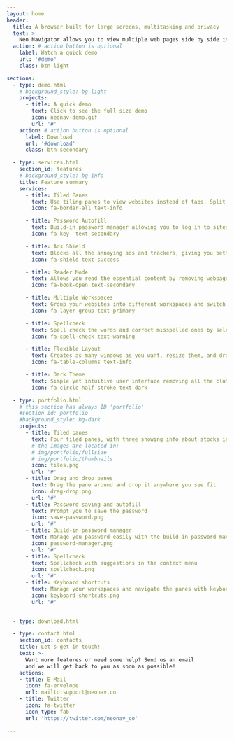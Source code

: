 ```yaml
---
layout: home
header:
  title: A browser built for large screens, multitasking and privacy
  text: >
    Neo Navigator allows you to view multiple web pages side by side in one window and multitask easily, it has build-in password manager, ads blocker, multi-workspace support, spellchecker and (a lot) more.
  action: # action button is optional
    label: Watch a quick demo
    url: '#demo'
    class: btn-light

sections:
  - type: demo.html
    # background_style: bg-light
    projects:
      - title: A quick demo
        text: Click to see the full size demo
        icon: neonav-demo.gif
        url: '#'
    action: # action button is optional
      label: Download
      url: '#download'
      class: btn-secondary

  - type: services.html
    section_id: features
    # background_style: bg-info
    title: Feature summary
    services:
      - title: Tiled Panes
        text: Use tiling panes to view websites instead of tabs. Split them vertically and horizontally with one click
        icon: fa-border-all text-info

      - title: Password Autofill
        text: Build-in password manager allowing you to log in to sites and fill forms securely and easily. Rest assured that you passwords are encrypted and stored on your device only
        icon: fa-key  text-secondary

      - title: Ads Shield
        text: Blocks all the annoying ads and trackers, giving you better privacy.
        icon: fa-shield text-success

      - title: Reader Mode
        text: Allows you read the essential content by removing webpage cluster e.g. graphics, banners and other superfluous elements
        icon: fa-book-open text-secondary

      - title: Multiple Workspaces
        text: Group your websites into different workspaces and switch the context from the sidebar.
        icon: fa-layer-group text-primary

      - title: Spellcheck
        text: Spell check the words and correct misspelled ones by selecting the suggestions in the context menu.
        icon: fa-spell-check text-warning

      - title: Flexible Layout
        text: Creates as many windows as you want, resize them, and drag and drop them around to create the layout you prefer in your workspaces
        icon: fa-table-columns text-info

      - title: Dark Theme 
        text: Simple yet intuitive user interface removing all the clutter for you, with one click to toggle between light and dark them.
        icon: fa-circle-half-stroke text-dark

  - type: portfolio.html
    # this section has always ID 'portfolio'
    #section_id: portfolio
    #background_style: bg-dark
    projects:
      - title: Tiled panes
        text: Four tiled panes, with three showing info about stocks information and one taking notes
        # the images are located in:
        # img/portfolio/fullsize
        # img/portfolio/thumbnails
        icon: tiles.png
        url: '#'
      - title: Drag and drop panes
        text: Drag the pane around and drop it anywhere you see fit
        icon: drag-drop.png
        url: '#'
      - title: Password saving and autofill 
        text: Prompt you to save the password
        icon: save-password.png
        url: '#'
      - title: Build-in password manager
        text: Manage you password easily with the build-in password manager
        icon: password-manager.png
        url: '#'
      - title: Spellcheck
        text: Spellcheck with suggestions in the context menu
        icon: spellcheck.png
        url: '#'
      - title: Keyboard shortcuts
        text: Manage your workspaces and navigate the panes with keyboard shortcuts
        icon: keyboard-shortcuts.png
        url: '#'
      

  - type: download.html

  - type: contact.html
    section_id: contacts
    title: Let's get in touch!
    text: >-
      Want more features or need some help? Send us an email
      and we will get back to you as soon as possible!
    actions:
    - title: E-Mail
      icon: fa-envelope
      url: mailto:support@neonav.co
    - title: Twitter
      icon: fa-twitter
      icon_type: fab
      url: 'https://twitter.com/neonav_co'

---
```

